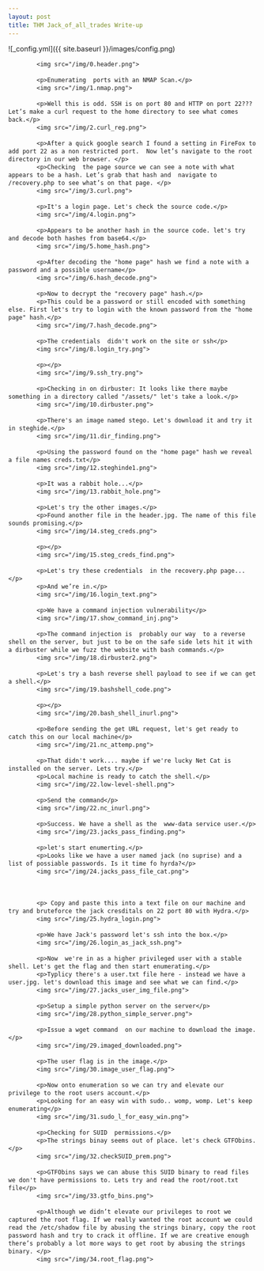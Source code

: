 ```yaml
---
layout: post
title: THM Jack_of_all_trades Write-up
---
```




![_config.yml]({{ site.baseurl }}/images/config.png)


			<img src="/img/0.header.png">
			
			<p>Enumerating  ports with an NMAP Scan.</p>
			<img src="/img/1.nmap.png">
			
			<p>Well this is odd. SSH is on port 80 and HTTP on port 22??? Let’s make a curl request to the home directory to see what comes back.</p>
			<img src="/img/2.curl_reg.png">
			
			<p>After a quick google search I found a setting in FireFox to add port 22 as a non restricted port.  Now let’s navigate to the root directory in our web browser. </p>
			<p>Checking  the page source we can see a note with what appears to be a hash. Let’s grab that hash and  navigate to /recovery.php to see what’s on that page. </p>
			<img src="/img/3.curl.png">
			
			<p>It's a login page. Let's check the source code.</p>
			<img src="/img/4.login.png">
			
			<p>Appears to be another hash in the source code. let's try and decode both hashes from base64.</p>
			<img src="/img/5.home_hash.png">
			
			<p>After decoding the "home page" hash we find a note with a password and a possible username</p>
			<img src="/img/6.hash_decode.png">
			
			<p>Now to decrypt the "recovery page" hash.</p>
			<p>This could be a password or still encoded with something else. First let's try to login with the known password from the "home page" hash.</p>
			<img src="/img/7.hash_decode.png">
			
			<p>The credentials  didn't work on the site or ssh</p>
			<img src="/img/8.login_try.png">
			
			<p></p>
			<img src="/img/9.ssh_try.png">
			
			<p>Checking in on dirbuster: It looks like there maybe something in a directory called "/assets/" let's take a look.</p>
			<img src="/img/10.dirbuster.png">
			
			<p>There's an image named stego. Let's download it and try it in steghide.</p>
			<img src="/img/11.dir_finding.png">
			
			<p>Using the password found on the "home page" hash we reveal a file names creds.txt</p>
			<img src="/img/12.steghinde1.png">
			
			<p>It was a rabbit hole...</p>
			<img src="/img/13.rabbit_hole.png">
			
			<p>Let's try the other images.</p>
			<p>Found another file in the header.jpg. The name of this file sounds promising.</p>
			<img src="/img/14.steg_creds.png">
			
			<p></p>
			<img src="/img/15.steg_creds_find.png">
			
			<p>Let's try these credentials  in the recovery.php page...</p>
			<p>And we’re in.</p>
			<img src="/img/16.login_text.png">
			
			<p>We have a command injection vulnerability</p>
			<img src="/img/17.show_command_inj.png">
			
			<p>The command injection is  probably our way  to a reverse shell on the server, but just to be on the safe side lets hit it with a dirbuster while we fuzz the website with bash commands.</p>
			<img src="/img/18.dirbuster2.png">
			
			<p>Let's try a bash reverse shell payload to see if we can get a shell.</p>
			<img src="/img/19.bashshell_code.png">
			
			<p></p>
			<img src="/img/20.bash_shell_inurl.png">
			
			<p>Before sending the get URL request, let's get ready to catch this on our local machine</p>
			<img src="/img/21.nc_attemp.png">
			
			<p>That didn't work.... maybe if we're lucky Net Cat is installed on the server. Lets try.</p>
			<p>Local machine is ready to catch the shell.</p>
			<img src="/img/22.low-level-shell.png">
			
			<p>Send the command</p>
			<img src="/img/22.nc_inurl.png">
			
			<p>Success. We have a shell as the  www-data service user.</p>
			<img src="/img/23.jacks_pass_finding.png">
			
			<p>let's start enumerting.</p>
			<p>Looks like we have a user named jack (no suprise) and a list of possiable passwords. Is it time fo hyrda?</p>
			<img src="/img/24.jacks_pass_file_cat.png">
			
			
			
			<p> Copy and paste this into a text file on our machine and try and bruteforce the jack cresditals on 22 port 80 with Hydra.</p>
			<img src="/img/25.hydra_login.png">
			
			<p>We have Jack's password let's ssh into the box.</p>
			<img src="/img/26.login_as_jack_ssh.png">
			
			<p>Now  we're in as a higher privileged user with a stable shell. Let's get the flag and then start enumerating.</p>
			<p>Typlicy there's a user.txt file here - instead we have a user.jpg. let's download this image and see what we can find.</p>
			<img src="/img/27.jacks_user_img_file.png">
			
			<p>Setup a simple python server on the server</p>
			<img src="/img/28.python_simple_server.png">
			
			<p>Issue a wget command  on our machine to download the image.</p>
			<img src="/img/29.imaged_downloaded.png">
			
			<p>The user flag is in the image.</p>
			<img src="/img/30.image_user_flag.png">
			
			<p>Now onto enumeration so we can try and elevate our privilege to the root users account.</p>
			<p>Looking for an easy win with sudo.. womp, womp. Let's keep enumerating</p>
			<img src="/img/31.sudo_l_for_easy_win.png">
			
			<p>Checking for SUID  permissions.</p>
			<p>The strings binay seems out of place. let's check GTFObins.</p>
			<img src="/img/32.checkSUID_prem.png">
			
			<p>GTFObins says we can abuse this SUID binary to read files we don't have permissions to. Lets try and read the root/root.txt file</p>
			<img src="/img/33.gtfo_bins.png">
			
			<p>Although we didn’t elevate our privileges to root we captured the root flag. If we really wanted the root account we could read the /etc/shadow file by abusing the strings binary, copy the root password hash and try to crack it offline. If we are creative enough there’s probably a lot more ways to get root by abusing the strings binary. </p>
			<img src="/img/34.root_flag.png">
			
			
			
		
	
	
	

